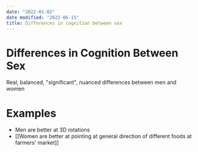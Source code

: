```yaml
---
date: "2022-01-02"
date modified: "2022-06-15"
title: Differences in cognition between sex
---
```


# Differences in Cognition Between Sex
Real, balanced, "significant", nuanced differences between men and women

# Examples
- Men are better at 3D rotations
- [[Women are better at pointing at general direction of different foods at farmers' market]]
